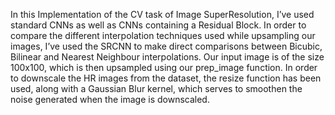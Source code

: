 In this Implementation of the CV task of Image SuperResolution, I’ve used  standard CNNs as well as CNNs containing a Residual Block.
In order to compare the different interpolation techniques used while upsampling our images, I’ve used the SRCNN to make direct comparisons between Bicubic, Bilinear and Nearest Neighbour interpolations.
Our input image is of the size 100x100, which is then upsampled using our prep_image function. 
In order to downscale the HR images from the dataset, the resize function has been used, along with a Gaussian Blur kernel, which serves to smoothen the noise generated when the image is downscaled.

